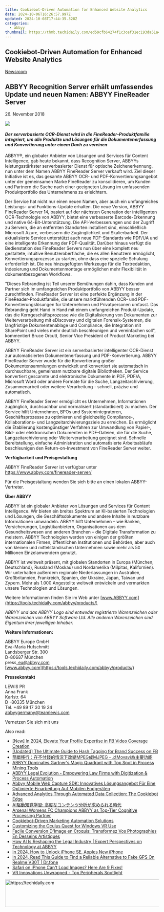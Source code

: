 ```yaml
---
title: Cookiebot-Driven Automation for Enhanced Website Analytics
date: 2024-10-06T16:26:57.997Z
updated: 2024-10-08T17:44:35.328Z
categories:
  - abbyy
thumbnail: https://thmb.techidaily.com/ed59cfb64274f1c3cef31ec193da51a46dc4b1758c31b372bba92f57a24379da.jpg
---
```


## Cookiebot-Driven Automation for Enhanced Website Analytics

[Newsroom](https://tools.techidaily.com/abbyy/products/)

## ABBYY Recognition Server erhält umfassendes Update und neuen Namen: ABBYY FineReader Server

26\. November 2018

![](https://content.abbyy.com/-/media/project/abbyy/abbyy/branchtemplates/shutterstock_1272462163_1296-x-729.jpg?h=729&iar=0&w=1296)

#### _Der serverbasierte OCR-Dienst wird in die FineReader-Produktfamilie integriert, um alle Produkte und Lösungen für die Dokumentenerfassung und Konvertierung unter einem Dach zu vereinen_

ABBYY®, ein globaler Anbieter von Lösungen und Services für Content Intelligence, gab heute bekannt, dass Recognition Server, ABBYYs leistungsstärkster serverbasierter Dienst für optische Zeichenerkennung, nun unter dem Namen ABBYY FineReader Server verkauft wird. Ziel dieser Initiative ist es, das gesamte ABBYY OCR- und PDF-Konvertierungsangebot unter der gemeinsamen Marke FineReader zu konsolidieren, um Kunden und Partnern die Suche nach einer geeigneten Lösung im umfassenden Produktportfolio des Unternehmens zu erleichtern.

Der Service hat nicht nur einen neuen Namen, aber auch ein umfangreiches Leistungs- und Funktions-Update erhalten. Die neue Version, ABBYY FineReader Server 14, basiert auf der nächsten Generation der intelligenten OCR-Technologie von ABBYY, bietet eine verbesserte Barcode-Erkennung und native 64-Bit-Unterstützung. Die API-Verbesserungen und der Zugriff zu Servern, die an entfernten Standorten installiert sind, einschließlich Microsoft Azure, verbessern die Zugänglichkeit und Skalierbarkeit. Der aktualisierte Service unterstützt auch neue PDF-Standards wie PDF/UA und eine intelligente Erkennung der PDF-Qualität. Darüber hinaus verfügt die Bedienstation des FineReader Servers nun über eine komplett neu gestaltete, intuitive Benutzeroberfläche, die es allen Benutzern ermöglicht, Konvertierungsprozesse zu starten, ohne dass eine spezielle Schulung erforderlich ist. Die neu hinzugefügten Werkzeuge für die Textredaktion, Indexierung und Dokumentenmontage ermöglichen mehr Flexibilität in dokumentbezogenen Workflows.

"Dieses Rebranding ist Teil unserer Bemühungen dahin, dass Kunden und Partner sich im umfangreichen Produktportfolio von ABBYY besser zurechtfinden. FineReader Server ist eine perfekte Ergänzung in der FineReader-Produktfamilie, die unsere marktführenden OCR- und PDF-Konvertierungslösungen für Unternehmen und Privatpersonen umfasst. Das Rebranding geht Hand in Hand mit einem umfangreichen Produkt-Update, das die Kerngeschäftsprozesse wie die Digitalisierung von Dokumenten zur Weiterverarbeitung mit eDiscovery und digitalen Forensik-Systemen, die langfristige Dokumentenablage und Compliance, die Integration mit SharePoint und vieles mehr deutlich beschleunigen und vereinfachen soll", kommentiert Bruce Orcutt, Senior Vice President of Product Marketing bei ABBYY.

ABBYY FineReader Server ist ein serverbasierter intelligenter OCR-Dienst zur automatisierten Dokumentenerfassung und PDF-Konvertierung. ABBYY FineReader Server wurde für die Konvertierung großer Dokumentensammlungen entwickelt und konvertiert sie automatisch in durchsuchbare, gemeinsam nutzbare digitale Bibliotheken. Der Service konvertiert gescannte und elektronische Dokumente in PDF, PDF/A, Microsoft Word oder andere Formate für die Suche, Langzeitarchivierung, Zusammenarbeit oder weitere Verarbeitung - schnell, präzise und automatisch.

ABBYY FineReader Server ermöglicht es Unternehmen, Informationen zugänglich, durchsuchbar und normalisiert (standardisiert) zu machen. Der Service hilft Unternehmen, BPOs und Systemintegratoren, Geschäftsprozesse zu optimieren und gleichzeitig Compliance-, Kollaborations- und Langzeitarchivierungsziele zu erreichen. Es ermöglicht die Etablierung kostengünstiger Verfahren zur Umwandlung von Papier-, Bild- oder elektronischen Dokumenten in PDF-Dateien, die für die Suche, Langzeitarchivierung oder Weiterverarbeitung geeignet sind. Schnelle Bereitstellung, einfache Administration und automatisierte Arbeitsabläufe beschleunigen den Return-on-Investment von FineReader Server weiter.

  
**Verfügbarkeit und Preisgestaltung**

ABBYY FineReader Server ist verfügbar unter <https://www.abbyy.com/finereader-server/>

Für die Preisgestaltung wenden Sie sich bitte an einen lokalen ABBYY-Vertreter.

**Über ABBYY**

ABBYY ist ein globaler Anbieter von Lösungen und Services für Content Intelligence. Wir bieten ein breites Spektrum an KI-basierten Technologien und Lösungen, die Geschäftsdokumente und andere Inhalte in nutzbare Informationen umwandeln. ABBYY hilft Unternehmen – wie Banken, Versicherungen, Logistikanbietern, Organisationen aus dem Gesundheitswesen und anderen Branchen – die Digitale Transformation zu meistern. ABBYY Technologien werden von einigen der größten internationalen Firmen, öffentlichen Institutionen und Behörden, aber auch von kleinen und mittelständischen Unternehmen sowie mehr als 50 Millionen Einzelanwendern genutzt.

ABBYY ist weltweit präsent, mit globalen Standorten in Europa (München, Deutschland), Russland (Moskau) und Nordamerika (Milpitas, Kalifornien). Wir unterhalten außerdem regionale Niederlassungen in Australien, Großbritannien, Frankreich, Spanien, der Ukraine, Japan, Taiwan und Zypern. Mehr als 1.000 Angestellte weltweit entwickeln und vermarkten unsere Technologien und Lösungen.

Weitere Informationen finden Sie im Web unter [www.ABBYY.com](https://tools.techidaily.com/abbyy/products/)

_ABBYY und das ABBYY Logo sind entweder registrierte Warenzeichen oder Warenzeichen von ABBYY Software Ltd. Alle anderen Warenzeichen sind Eigentum ihrer jeweiligen Inhaber._

  
**Weitere Informationen:**

ABBYY Europe GmbH  
Eva-Maria Hufschmitt  
Landsberger Str. 300  
D-80687 München  
press\_eu@abbyy.com  
[www.abbyy.com](https://tools.techidaily.com/abbyy/products/)  
  
**Pressekontakt**

LEWIS PR  
Anna Frank  
Karlstr. 64  
D -80335 München  
Tel. +49 89 17 30 19 24  
[abbyygermany@teamlewis.com](https://tools.techidaily.com/abbyy/products/)

  
Vernetzen Sie sich mit uns

<ins class="adsbygoogle"
     style="display:block"
     data-ad-format="autorelaxed"
     data-ad-client="ca-pub-7571918770474297"
     data-ad-slot="1223367746"></ins>

<ins class="adsbygoogle"
     style="display:block"
     data-ad-client="ca-pub-7571918770474297"
     data-ad-slot="8358498916"
     data-ad-format="auto"
     data-full-width-responsive="true"></ins>

<span class="atpl-alsoreadstyle">Also read:</span>
<div><ul>
<li><a href="https://facebook-video-content.techidaily.com/new-in-2024-elevate-your-profile-expertise-in-fb-video-coverage-creation/"><u>[New] In 2024, Elevate Your Profile Expertise in FB Video Coverage Creation</u></a></li>
<li><a href="https://facebook-video-files.techidaily.com/updated-the-ultimate-guide-to-hash-tagging-for-brand-success-on-fb/"><u>[Updated] The Ultimate Guide to Hash Tagging for Brand Success on FB</u></a></li>
<li><a href="https://solve-marvelous.techidaily.com/mpegmjpeg-movavi/"><u>簡單移行：在不付錢的情況下改變MPEG成MJPEG - 以Movavi為主要功能</u></a></li>
<li><a href="https://solve-marvelous.techidaily.com/abbyy-dominates-gartners-magic-quadrant-with-top-spot-in-process-mining-tools/"><u>ABBYY Dominates Gartner's Magic Quadrant with Top Spot in Process Mining Tools</u></a></li>
<li><a href="https://solve-marvelous.techidaily.com/abbyy-legal-evolution-empowering-law-firms-with-digitization-and-process-automation/"><u>ABBYY Legal Evolution - Empowering Law Firms with Digitization & Process Automation</u></a></li>
<li><a href="https://solve-marvelous.techidaily.com/abbyy-mobile-web-capture-sdk-innovatives-losungsangebot-fur-eine-optimierte-einarbeitung-auf-mobilen-endgeraten/"><u>Abbyy Mobile Web Capture SDK: Innovatives Lösungsangebot Für Eine Optimierte Einarbeitung Auf Mobilen Endgeräten</u></a></li>
<li><a href="https://solve-marvelous.techidaily.com/advanced-analytics-through-automated-data-collection-the-cookiebot-edge/"><u>Advanced Analytics Through Automated Data Collection: The Cookiebot Edge</u></a></li>
<li><a href="https://solve-marvelous.techidaily.com/ai/"><u>AI駆動知覚学習: 高度なコンテンツ分析が求められる時代</u></a></li>
<li><a href="https://solve-marvelous.techidaily.com/arsenal-womens-fc-champions-abbyy-as-top-tier-cognitive-processing-partner/"><u>Arsenal Womens FC Champions ABBYY as Top-Tier Cognitive Processing Partner</u></a></li>
<li><a href="https://solve-marvelous.techidaily.com/1724313688388-cookiebot-driven-marketing-automation-solutions/"><u>Cookiebot-Driven Marketing Automation Solutions</u></a></li>
<li><a href="https://windows11.techidaily.com/customizing-the-oculus-quest-for-windows-vr-use/"><u>Customizing the Oculus Quest for Windows VR Use</u></a></li>
<li><a href="https://win-howtos.techidaily.com/facile-conversion-dimage-en-croquis-transformez-vos-photographies-en-desseins-artistiques/"><u>Facile Conversion D'Image en Croquis: Transformez Vos Photographies En Desseins Artistiques</u></a></li>
<li><a href="https://discover-alternatives.techidaily.com/how-ai-is-reshaping-the-legal-industry-expert-perspectives-on-technology-at-abbyy/"><u>How AI Is Reshaping the Legal Industry | Expert Perspectives on Technology at ABBYY</u></a></li>
<li><a href="https://ios-unlock.techidaily.com/in-2024-how-to-unlock-iphone-se-apples-new-iphone-by-drfone-ios/"><u>In 2024, How to Unlock iPhone SE, Apples New iPhone</u></a></li>
<li><a href="https://phone-solutions.techidaily.com/in-2024-read-this-guide-to-find-a-reliable-alternative-to-fake-gps-on-realme-v30t-drfone-by-drfone-virtual-android/"><u>In 2024, Read This Guide to Find a Reliable Alternative to Fake GPS On Realme V30T | Dr.fone</u></a></li>
<li><a href="https://fox-that.techidaily.com/1721476585441-safari-on-iphone-cant-load-images-here-are-9-fixes/"><u>Safari on iPhone Can't Load Images? Here Are 9 Fixes!</u></a></li>
<li><a href="https://fox-http.techidaily.com/vr-innovations-unwrapped-top-peripherals-spotlight/"><u>VR Innovations Unwrapped - Top Peripherals Spotlight</u></a></li>
</ul></div>

<!-- affiliate ads begin -->
<a href="https://aligracehair.sjv.io/c/5597632/1959764/19272" target="_top" id="1959764">
  <img src="//a.impactradius-go.com/display-ad/19272-1959764" border="0" alt="https://techidaily.com" width="728" height="90"/>
</a>
<img height="0" width="0" src="https://aligracehair.sjv.io/i/5597632/1959764/19272" style="position:absolute;visibility:hidden;" border="0" />
<!-- affiliate ads end -->

